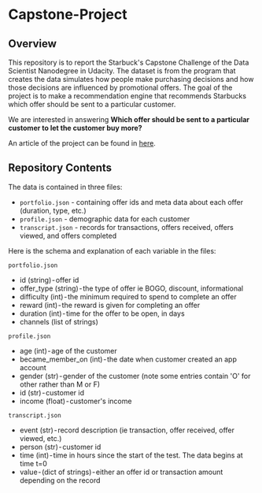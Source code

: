 # Capstone-Project

## Overview

This repository is to report the Starbuck's Capstone Challenge of the Data Scientist Nanodegree in Udacity. 
The dataset is from the program that creates the data simulates how people make purchasing decisions and how those decisions are influenced by promotional offers. 
The goal of the project is to make a recommendation engine that recommends Starbucks which offer should be sent to a particular customer.

We are interested in answering **Which offer should be sent to a particular customer to let the customer buy more?**

An article of the project can be found in [here](https://medium.com/@juliacaria/starbucks-capstone-challenge-f7cd5523df94?sk=eb2f2d044e625eef8468acd555d7f17e). 

## Repository Contents


The data is contained in three files:

-   `portfolio.json`  - containing offer ids and meta data about each offer (duration, type, etc.)
-   `profile.json`  - demographic data for each customer
-   `transcript.json`  - records for transactions, offers received, offers viewed, and offers completed

Here is the schema and explanation of each variable in the files:

`portfolio.json`

-   id (string) - offer id
-   offer_type (string) - the type of offer ie BOGO, discount, informational
-   difficulty (int) - the minimum required to spend to complete an offer
-   reward (int) - the reward is given for completing an offer
-   duration (int) - time for the offer to be open, in days
-   channels (list of strings)

`profile.json`

-   age (int) - age of the customer
-   became_member_on (int) - the date when customer created an app account
-   gender (str) - gender of the customer (note some entries contain 'O' for other rather than M or F)
-   id (str) - customer id
-   income (float) - customer's income

`transcript.json`

-   event (str) - record description (ie transaction, offer received, offer viewed, etc.)
-   person (str) - customer id
-   time (int) - time in hours since the start of the test. The data begins at time t=0
-   value - (dict of strings) - either an offer id or transaction amount depending on the record

